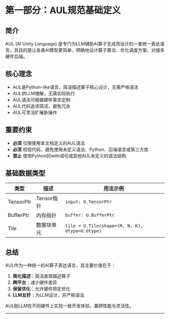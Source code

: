 # 第一部分：AUL规范基础定义

## 简介

AUL (AI Unity Language) 是专门为LLM辅助AI算子生成而设计的一套统一表达语言。其目的是让各类AI模型更简单、明确地设计算子算法、优化调度方案、对接多硬件后端。

## 核心理念

- AUL是Python-like语言，简洁描述算子核心设计，无需严格语法
- AUL供LLM理解，无需实际执行
- AUL语法可根据硬件需求定制
- AUL代码追求简洁，避免冗余
- AUL可灵活扩展新操作

## 重要约束

- **必须** 仅限使用本文档定义的AUL语法
- **必须** 校验代码，避免使用未定义语法、Python、后端语言或第三方库
- **禁止** 使用Python的with语句或其他AUL未定义的语法结构

## 基础数据类型

| 类型 | 描述 | 用法示例 |
|-----|-----|---------|
| TensorPtr | Tensor指针 | `input: U.TensorPtr` |
| BufferPtr | 内存指针 | `buffer: U.BufferPtr` |
| Tile | 数据块单元 | `tile = U.Tile(shape=(M, N, K), dtype=U.dtype)` |

## 总结

AUL作为一种统一的AI算子表达语言，其主要价值在于：

1. **简化描述**：简洁直观描述算子
2. **跨平台**：减少硬件差异
3. **保留优化**：允许硬件特定优化
4. **LLM友好**：为LLM设计，非严格语法

AUL助LLM在不同硬件上实现一致开发体验，兼顾性能与灵活性。

----------------------------------------------------------
